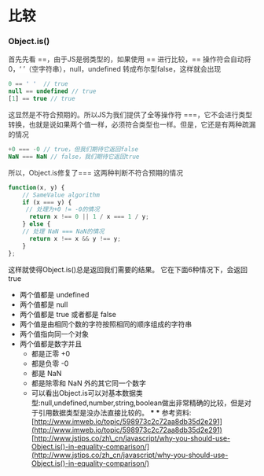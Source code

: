 # 比较

### Object.is()
<span data-type="color" style="color: rgb(51, 51, 51);"><span data-type="background" style="background-color: rgb(255, 255, 255);">首先先看 ==，由于JS是弱类型的，如果使用 == 进行比较，== 操作符会自动将 0，‘ ’（空字符串），null，undefined 转成布尔型false，这样就会出现</span></span>
```javascript
0 == ' '  // true
null == undefined // true
[1] == true // true
```
<span data-type="color" style="color: rgb(51, 51, 51);"><span data-type="background" style="background-color: rgb(255, 255, 255);">这显然是不符合预期的。所以JS为我们提供了全等操作符 ===，它不会进行类型转换，也就是说如果两个值一样，必须符合类型也一样。但是，它还是有两种疏漏的情况</span></span>
```javascript
+0 === -0 // true，但我们期待它返回false
NaN === NaN // false，我们期待它返回true
```
<span data-type="color" style="color: rgb(51, 51, 51);"><span data-type="background" style="background-color: rgb(255, 255, 255);">所以，Object.is修复了=== 这两种判断不符合预期的情况</span></span>
```javascript
function(x, y) {
    // SameValue algorithm
    if (x === y) {
     // 处理为+0 != -0的情况
      return x !== 0 || 1 / x === 1 / y;
    } else {
    // 处理 NaN === NaN的情况
      return x !== x && y !== y;
    }
};
```
这样就使得Object.is()总是返回我们需要的结果。 它在下面6种情况下，会返回true
* 两个值都是 undefined
* 两个值都是 null
* 两个值都是 true 或者都是 false
* 两个值是由相同个数的字符按照相同的顺序组成的字符串
* 两个值指向同一个对象
* 两个值都是数字并且
    * 都是正零 +0
    * 都是负零 -0
    * 都是 NaN
    * 都是除零和 NaN 外的其它同一个数字
    * 可以看出Object.is可以对基本数据类型:null,undefined,number,string,boolean做出非常精确的比较，但是对于引用数据类型是没办法直接比较的。
__* *__
参考资料:
[http://www.imweb.io/topic/598973c2c72aa8db35d2e291](http://www.imweb.io/topic/598973c2c72aa8db35d2e291)
[http://www.jstips.co/zh\_cn/javascript/why-you-should-use-Object.is()-in-equality-comparison/](http://www.jstips.co/zh_cn/javascript/why-you-should-use-Object.is()-in-equality-comparison/)
